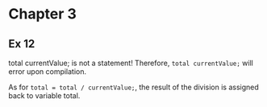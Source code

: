 # Chapter 3 

## Ex 12
        
total  currentValue; is not a statement!
Therefore, `total currentValue;` will error upon compilation.

As for `total = total / currentValue;`, the result of the division is assigned 
back to variable total.

